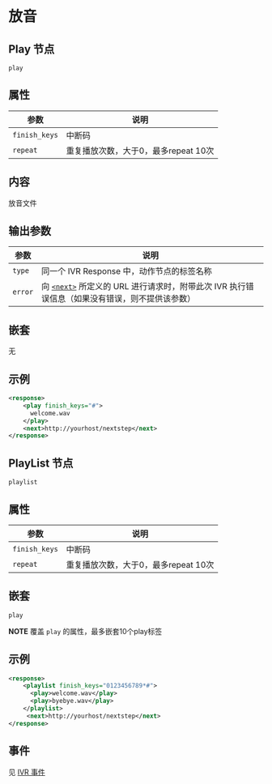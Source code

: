 # 放音
<!-- toc -->

## Play 节点

```
play
```

## 属性

| 参数                  | 说明                                      |
| --------------------- |  ---------------------------------------- |
| `finish_keys`         | 中断码                                    |
| `repeat`              | 重复播放次数，大于0，最多repeat 10次                              |

## 内容
放音文件

## 输出参数
参数            | 说明                   
--------------- | -----------------------
`type`          | 同一个 IVR Response 中，动作节点的标签名称
`error`         | 向 [`<next>`](./next.md) 所定义的 URL 进行请求时，附带此次 IVR 执行错误信息（如果没有错误，则不提供该参数）

## 嵌套
无

## 示例

```xml
<response>
    <play finish_keys="#">
      welcome.wav
    </play>
    <next>http://yourhost/nextstep</next>
</response>
```

## PlayList 节点

```
playlist
```

## 属性

| 参数                  | 说明                                      |
| --------------------- |  ---------------------------------------- |
| `finish_keys`         | 中断码                                    |
| `repeat`              | 重复播放次数，大于0，最多repeat 10次                              |

## 嵌套
`play`

**NOTE** 覆盖 `play` 的属性，最多嵌套10个play标签

## 示例

```xml
<response>
    <playlist finish_keys="0123456789*#">
      <play>welcome.wav</play>
      <play>byebye.wav</play>
    </playlist>
     <next>http://yourhost/nextstep</next>
</response>
```

## 事件

见 [IVR 事件](../evt/ivr/index.md)
